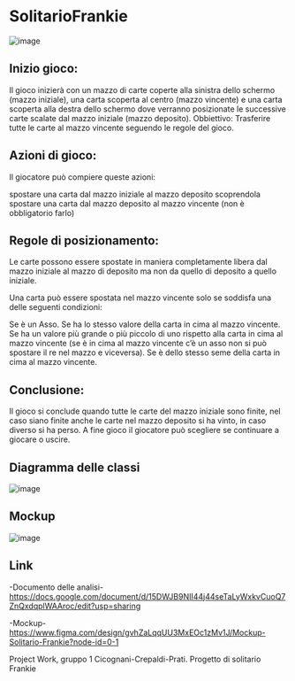 # SolitarioFrankie
![image](https://github.com/fedefede1/SOLITARIO-FRANKIE/assets/159620652/60fd3a10-992e-4025-8e44-36e70ba5372d)

## Inizio gioco:
Il gioco inizierà con un mazzo di carte coperte alla sinistra dello schermo (mazzo iniziale), una carta scoperta al centro (mazzo vincente) e una carta scoperta alla destra dello schermo dove verranno posizionate le successive carte scalate dal mazzo iniziale (mazzo deposito).
Obbiettivo:
Trasferire tutte le carte al mazzo vincente seguendo le regole del gioco.
## Azioni di gioco: 
Il giocatore può compiere queste azioni:

spostare una carta dal mazzo iniziale al mazzo deposito scoprendola
spostare una carta dal mazzo deposito al mazzo vincente (non è obbligatorio farlo)
## Regole di posizionamento:
Le carte possono essere spostate in maniera completamente libera dal mazzo iniziale al mazzo di deposito ma non da quello di deposito a quello iniziale.

Una carta può essere spostata nel mazzo vincente solo se soddisfa una delle seguenti condizioni:

Se è un Asso.
Se ha lo stesso valore della carta in cima al mazzo vincente.
Se ha un valore più grande o più piccolo di uno rispetto alla carta in cima al mazzo vincente (se è in cima al mazzo vincente c’è un asso non si può spostare il re nel mazzo e viceversa).
Se è dello stesso seme della carta in cima al mazzo vincente.
## Conclusione: 
Il gioco si conclude quando tutte le carte del mazzo iniziale sono finite, nel caso siano finite anche le carte nel mazzo deposito si ha vinto, in caso diverso si ha perso. A fine gioco il giocatore può scegliere se continuare a giocare o uscire. 

## Diagramma delle classi
![image](https://github.com/fedefede1/SOLITARIO-FRANKIE/assets/159620652/173313b3-076a-4a24-913d-7a490b7cbb29)


## Mockup
![image](https://github.com/fedefede1/SOLITARIO-FRANKIE/assets/159620652/1112d450-d131-41c7-9a11-881b150c4dc9)


## Link
-Documento delle analisi-
https://docs.google.com/document/d/15DWJB9NII44j44seTaLyWxkvCuoQ7ZnQxdqplWAAroc/edit?usp=sharing

-Mockup-
https://www.figma.com/design/gvhZaLqqUU3MxEOc1zMv1J/Mockup-Solitario-Frankie?node-id=0-1


Project Work, gruppo 1 Cicognani-Crepaldi-Prati.
 Progetto di solitario Frankie
